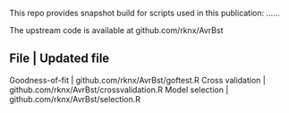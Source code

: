 This repo provides snapshot build for scripts used in this publication:
......

The upstream code is available at github.com/rknx/AvrBst

File             | Updated file
-----------------------------------------------------------
Goodness-of-fit  | github.com/rknx/AvrBst/goftest.R
Cross validation | github.com/rknx/AvrBst/crossvalidation.R
Model selection  | github.com/rknx/AvrBst/selection.R
